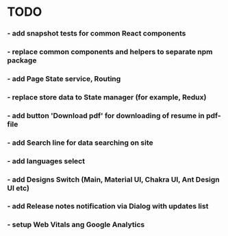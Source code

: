 # TODO
### - add snapshot tests for common React components
### - replace common components and helpers to separate npm package
### - add Page State service, Routing
### - replace store data to State manager (for example, Redux)
### - add button 'Download pdf' for downloading of resume in pdf-file
### - add Search line for data searching on site
### - add languages select
### - add Designs Switch (Main, Material UI, Chakra UI, Ant Design UI etc)
### - add Release notes notification via Dialog with updates list
### - setup Web Vitals ang Google Analytics
